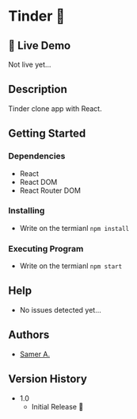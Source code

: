 # Tinder 🚀

## 🔴 Live Demo

Not live yet...

## Description

Tinder clone app with React.

## Getting Started

### Dependencies

- React
- React DOM
- React Router DOM

### Installing

- Write on the termianl `npm install`

### Executing Program

- Write on the termianl `npm start`

## Help

- No issues detected yet...

## Authors

- [Samer A.](https://twitter.com/ssadawi__)

## Version History

- 1.0
  - Initial Release 🚀
